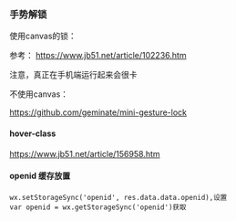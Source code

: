 ### 手势解锁

使用canvas的锁：

参考： https://www.jb51.net/article/102236.htm

注意，真正在手机端运行起来会很卡

不使用canvas：

https://github.com/geminate/mini-gesture-lock



#### hover-class

https://www.jb51.net/article/156958.htm





#### openid 缓存放置

```
wx.setStorageSync('openid', res.data.data.openid),设置
var openid = wx.getStorageSync('openid')获取
```

